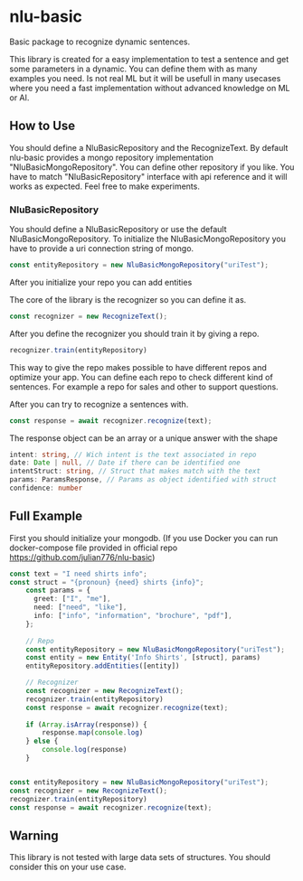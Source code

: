 # nlu-basic

Basic package to recognize dynamic sentences.

This library is created for a easy implementation to test a sentence and get some parameters in a dynamic.
You can define them with as many examples you need.
Is not real ML but it will be usefull in many usecases where you need a fast implementation without advanced knowledge on ML or AI.

## How to Use

You should define a NluBasicRepository and the RecognizeText. By default nlu-basic provides a mongo repository implementation "NluBasicMongoRepository". You can define other repository if you like. You have to match "NluBasicRepository" interface with api reference and it will works as expected. Feel free to make experiments.

### NluBasicRepository

You should define a NluBasicRepository or use the default NluBasicMongoRepository.
To initialize the NluBasicMongoRepository you have to provide a uri connection string of mongo.

```typescript
const entityRepository = new NluBasicMongoRepository("uriTest");
```

After you initialize your repo you can add entities

The core of the library is the recognizer so you can define it as.

```typescript
const recognizer = new RecognizeText();
```

After you define the recognizer you should train it by giving a repo.
```typescript
recognizer.train(entityRepository)
```
This way to give the repo makes possible to have different repos and optimize your app. You can define each repo to check different kind of sentences. For example a repo for sales and other to support questions.

After you can try to recognize a sentences with.

```typescript
const response = await recognizer.recognize(text);
```

The response object can be an array or a unique answer with the shape
```typescript
intent: string, // Wich intent is the text associated in repo
date: Date | null, // Date if there can be identified one
intentStruct: string, // Struct that makes match with the text
params: ParamsResponse, // Params as object identified with struct
confidence: number
```

## Full Example
First you should initialize your mongodb. (If you use Docker you can run docker-compose file provided in official repo https://github.com/julian776/nlu-basic)

```typescript
const text = "I need shirts info";
const struct = "{pronoun} {need} shirts {info}";
    const params = {
      greet: ["I", "me"],
      need: ["need", "like"],
      info: ["info", "information", "brochure", "pdf"],
    };
    
    // Repo
    const entityRepository = new NluBasicMongoRepository("uriTest");
    const entity = new Entity('Info Shirts', [struct], params) 
    entityRepository.addEntities([entity])

    // Recognizer
    const recognizer = new RecognizeText();
    recognizer.train(entityRepository)
    const response = await recognizer.recognize(text);
    
    if (Array.isArray(response)) {
        response.map(console.log)
    } else {
        console.log(response)
    }
```

```typescript

const entityRepository = new NluBasicMongoRepository("uriTest");
const recognizer = new RecognizeText();
recognizer.train(entityRepository)
const response = await recognizer.recognize(text);
```

## Warning

This library is not tested with large data sets of structures. You should consider this on your use case.